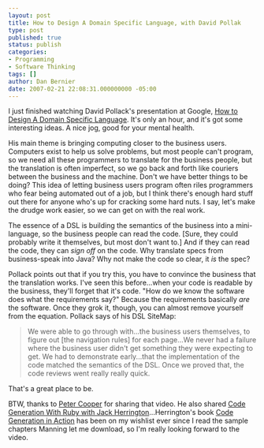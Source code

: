 ```yaml
---
layout: post
title: How to Design A Domain Specific Language, with David Pollak
type: post
published: true
status: publish
categories:
- Programming
- Software Thinking
tags: []
author: Dan Bernier
date: 2007-02-21 22:08:31.000000000 -05:00
---
```


I just finished watching David Pollack's presentation at Google, [How to Design A Domain Specific Language](http://video.google.com/videoplay?docid=-8103284744220333344&q=ruby).  It's only an hour, and it's got some interesting ideas.  A nice jog, good for your mental health.

His main theme is bringing computing closer to the business users.  Computers exist to help us solve problems, but most people can't program, so we need all these programmers to translate for the business people, but the translation is often imperfect, so we go back and forth like couriers between the business and the machine.  Don't we have better things to be doing?  This idea of letting business users program often riles programmers who fear being automated out of a job, but I think there's enough hard stuff out there for anyone who's up for cracking some hard nuts.  I say, let's make the drudge work easier, so we can get on with the real work.

The essence of a DSL is building the semantics of the business into a mini-language, so the business people can read the code.  [Sure, they could probably write it themselves, but most don't want to.]  And if they can read the code, they can _sign off_ on the code.  Why translate specs from business-speak into Java?  Why not make the code so clear, it _is_ the spec?

Pollack points out that if you try this, you have to convince the business that the translation works.  I've seen this before...when your code is readable by the business, they'll forget that it's code.  "How do we know the software does what the requirements say?"  Because the requirements basically _are_ the software.  Once they grok it, though, you can almost remove yourself from the equation.  Pollack says of his DSL SiteMap:
<blockquote>
We were able to go through with...the business users themselves, to figure out [the navigation rules] for each page...We never had a failure where the business user didn't get something they were expecting to get.  We had to demonstrate early...that the implementation of the code matched the semantics of the DSL.  Once we proved that, the code reviews went really really quick.</blockquote>

That's a great place to be.

BTW, thanks to [Peter Cooper](http://www.rubyinside.com/3-ruby-lectures-and-presentations-given-at-google-388.html) for sharing that video.  He also shared [Code Generation With Ruby with Jack Herrington](http://video.google.com/videoplay?docid=1541014406319673545&q=ruby)...Herrington's book [Code Generation in Action](http://www.amazon.com/Code-Generation-Action-Jack-Herrington/dp/1930110979) has been on my wishlist ever since I read the sample chapters Manning let me download, so I'm really looking forward to the video.
